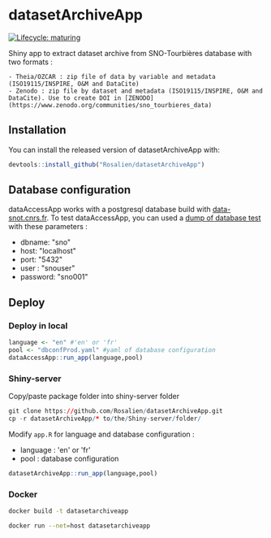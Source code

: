 # datasetArchiveApp

<!-- badges: start -->
[![Lifecycle: maturing](https://img.shields.io/badge/lifecycle-maturing-blue.svg)](https://www.tidyverse.org/lifecycle/#maturing)
<!-- badges: end -->

Shiny app to extract dataset archive from SNO-Tourbières database with two formats : 

	- Theia/OZCAR : zip file of data by variable and metadata (ISO19115/INSPIRE, O&M and DataCite)
	- Zenodo : zip file by dataset and metadata (ISO19115/INSPIRE, O&M and DataCite). Use to create DOI in [ZENODO](https://www.zenodo.org/communities/sno_tourbieres_data)

## Installation

You can install the released version of datasetArchiveApp with:

``` r
devtools::install_github("Rosalien/datasetArchiveApp")
```

## Database configuration

dataAccessApp works with a postgresql database build with [data-snot.cnrs.fr](https://data-snot.cnrs.fr/). To test dataAccessApp, you can used a [dump of database test](https://github.com/Rosalien/dataAccessApp/tree/master/inst/extdata) with these parameters :

- dbname: "sno"
- host: "localhost"
- port: "5432"
- user : "snouser"
- password: "sno001"

## Deploy

### Deploy in local

``` r
language <- "en" #'en' or 'fr'
pool <- "dbconfProd.yaml" #yaml of database configuration 
dataAccessApp::run_app(language,pool)
```

### Shiny-server

Copy/paste package folder into shiny-server folder

``` r
git clone https://github.com/Rosalien/datasetArchiveApp.git
cp -r datasetArchiveApp/* to/the/Shiny-server/folder/
```

Modify `app.R` for language and database configuration :

- language : 'en' or 'fr'
- pool : database configuration

``` r
datasetArchiveApp::run_app(language,pool)
```

### Docker

```bash
docker build -t datasetarchiveapp
```

```bash
docker run --net=host datasetarchiveapp
```

